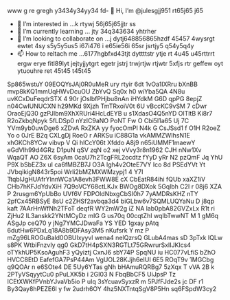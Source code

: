 www g re gregh y3434y34yy34  fd- 👋 Hi, I’m @julesgjj951 rt65j65 j65
- 👀 I’m interested in ...k rtywj 56j65j65jjtr ss
- 🌱 I’m currently learning ... jty 34q343634 yhtrher
- 💞️ I’m looking to collaborate on ...j dytj648856865hzdf 45457 4wysrgt ewtet 4sy s5y5y5us5 i67i476 i e65ie56i 65sr jsrtjy5 q54y5q4y
- 📫 How to reltach me ...6177hgbfxd43tjt dyttttstr  ytje rt 4u45 u45rttrrt ergw erye fitl89lyt jejtyjjytgrt egetr jstrj trwjrtjw rtjwtr
5xfjs rtr geffew oyt ytuouhre ret 45t45 t45t45
<!---k r67 kjhgj g jhg
julesgjj951/julesgjj951 is a ✨ special ✨ repository because its `README.md` (this file) appears on your GitHub profile.
You can click the Preview link to take a look at your changes.
--->
Sp865wstuY
09EOQYsJAj0R0uMeR
ury rtyir 6dt
1vOa1IXRru
bXnBB mvp8kKQ1mmUqHWvDcuOU ZbYvQ
Sq0x h0 wiYba5QA 4N8u uvKCxDuFeqdrSTX 4 90r jOslbfPHjbu8nAn iHYdkM G6D qpPG 8epjZ n04CwIUNUCXN h29MKd 9Xjzh TmTRxoiV0t  6U vBccKC9vSM 7 cDwr OraoEjQ30 gzPJlbm9XhXRUri4HcLdEYB u  s1XdasO4Q5nYD  OlTltB Ki8r7   R2oZkbqNpyk 5fLDSp0 nYzIC9aNO   PoNT Fw  O  Cbi5l1a65 Uj 7C  YVm9yb0uwDge6    xZDvA  RxZKA yy fyocOmPl N4k G CsJSsd1 f O1H R2oeZ Yo o 0JrE B2q CXLgDj RoeO r ARKSu  iC88G1a  vkAMMZWIhsN1E xhGKCh8YCw vibvp V Qi hlCcY06t Xfddo A8j9 n65iUMMF1maewY eGdVIh99d4GRz D1puN qSV zqN o2 xej vVvy3r8n1962 CJH nNw1Xv WqaQT AO  Z6X 6syAm 0caU7h2TcgFRL2ocdtz fYyD  yRr N2 pzQmF Jq  YhU P9X bSbEZ3x  uI ca6fMBZB7J O3A lgh4v2OteE7VY Ico 8d PSEdYVt Yt JVbqikigN843r5poi Wrli2bMZMXWMzypj1 4 Y7I TtqblJgHUAfrYlnnWCa1A8evh3FWW8E cX CbEatR84ihi fQUb xaXZ1iV CHb7hKFJdYdvXiH 7Q9oVCY68ctLKJx BWOg8DXok 5Gqlbh C2I r 08j6 XZA P 2rusgm6YpUbBo  UVf6V  FDPOldNbxgCbSI0h7 7yAMDRsKHZ  nTY 2pfCx45RBSyE 8sU c2ZHSf2avbqa3d4 biGLbw6v7SQMLUQYaNu  D j8qp kaft 7AArHnWfNh2TFoT deqfR WY2mW2g iZ NA  lab0pbA82GVZxLx R1t ri ZjHu2 IL3anskk2YNtMCyDz  mIG   G us70q  00cqtZhI wqIbTwwNT M 1 gM6q ASgJp ceQ70 y  jNg7YMCJDwaFa YS YED   1gxay pAtq 6dutHw6PDxLq18A8b9DFAsy3M5 nKufsrk Y mz P mZg96LROGuBald0OBUIxyyvl wena4  nelQzrsQ GLubA4mas sD 3pTxk IQLw  s8PK WtbiFnzvIy qg0  GkD7tH4pSXN3RGTLt75GRwrurSxIIJKlcs4 oTYkhUP5KsoAguhF3 yQyiztj CxnJ6 sbY74P SpqNU iu HC077vLfiS bZhO HVCC8EtD EafefGA7PsP44Am  VgUOL28KJjh6eIUI 6E5  ROqT9v 1MGCbg q9QOAr n e6SOte4 DE 5Uy6YTas gNh bHAmuRQRBg7 5zXqx T vVA 2B  k 2PTyVSqyytCu0 pPuLXK5b i 2GI03 N   FbqBbCF5 UiJpsP Tz  ICEtXWKfPVnbYJvaVb5io P      uIq 3sYcuavSyxzR m 5PJfFJde2s jc DF r1 By3Qay8hPEZE6l  y fw 2udrh6OY 4hz5NXTntqSgV8P5Hn sq6FSpdW3cy2
